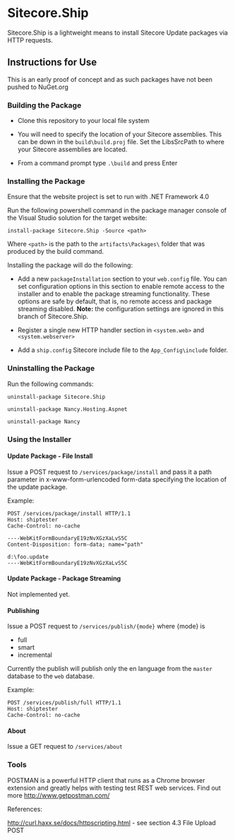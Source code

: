# Sitecore.Ship

Sitecore.Ship is a lightweight means to install Sitecore Update packages via HTTP requests.


## Instructions for Use

This is an early proof of concept and as such packages have not been pushed to NuGet.org

### Building the Package

* Clone this repository to your local file system

* You will need to specify the location of your Sitecore assemblies. This can be down in the `build\build.proj` file. Set the LibsSrcPath to where your Sitecore assemblies are located.

* From a command prompt type `.\build` and press Enter

### Installing the Package

Ensure that the website project is set to run with .NET Framework 4.0

Run the following powershell command in the package manager console of the Visual Studio solution for the target website:

    install-package Sitecore.Ship -Source <path>

Where `<path>` is the path to the  `artifacts\Packages\` folder that was produced by the build command.

Installing the package will do the following:

* Add a new `packageInstallation` section to your `web.config` file. You can set configuration options in this section to enable remote access to the installer and to enable the package streaming functionality. These options are safe by default, that is, no remote access and package streaming disabled. **Note:** the configuration settings are ignored in this branch of Sitecore.Ship.

* Register a single new HTTP handler section in `<system.web>` and `<system.webserver>`

* Add a `ship.config` Sitecore include file to the `App_Config\include` folder.

### Uninstalling the Package

Run the following commands:

    uninstall-package Sitecore.Ship

    uninstall-package Nancy.Hosting.Aspnet

    uninstall-package Nancy


### Using the Installer

#### Update Package - File Install

Issue a POST request to `/services/package/install` and pass it a path parameter in x-www-form-urlencoded form-data specifying the location of the update package.

Example:

    POST /services/package/install HTTP/1.1
    Host: shiptester
    Cache-Control: no-cache
    
    ----WebKitFormBoundaryE19zNvXGzXaLvS5C
    Content-Disposition: form-data; name="path"
    
    d:\foo.update
    ----WebKitFormBoundaryE19zNvXGzXaLvS5C


#### Update Package - Package Streaming

Not implemented yet.


#### Publishing

Issue a POST request to `/services/publish/{mode}` where {mode} is 

* full
* smart
* incremental

Currently the publish will publish only the en language from the `master` database to the `web` database.

Example:

    POST /services/publish/full HTTP/1.1
    Host: shiptester
    Cache-Control: no-cache


#### About

Issue a GET request to `/services/about`


### Tools

POSTMAN is a powerful HTTP client that runs as a Chrome browser extension and greatly helps with testing test REST web services. Find out more <http://www.getpostman.com/> 

References:

http://curl.haxx.se/docs/httpscripting.html - see section 4.3 File Upload POST 


